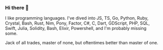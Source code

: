 ### Hi there 👋

I like programming languages. I've dived into JS, TS, Go, Python, Ruby, Crystal, Bash, Rust, Nim, Pony, Factor, C#, C, Dart, GDScript, PHP, SQL, Swift, Julia, Solidity, Bash, Elixir, Powershell, and I'm probably missing some.

Jack of all trades, master of none, but oftentimes better than master of one.
